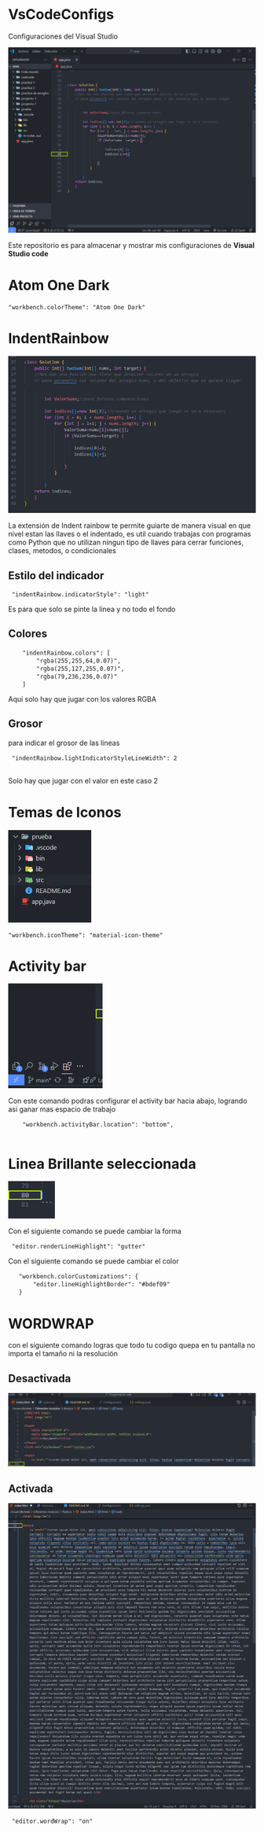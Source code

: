 # VsCodeConfigs
Configuraciones del Visual Studio 


![alt text](Images/image-2.png)


Este repositorio es para almacenar y mostrar mis configuraciones de **Visual Studio code** 



# Atom One Dark
```
"workbench.colorTheme": "Atom One Dark"
```
# IndentRainbow

![alt text](Images/image-3.png)

La extensión de Indent rainbow te permite guiarte de manera visual en que nivel estan las llaves o el indentado, es util cuando trabajas con programas como Python que no utilizan ningun tipo de llaves para cerrar funciones, clases, metodos, o condicionales 

## Estilo del indicador
```
 "indentRainbow.indicatorStyle": "light" 
 ``` 

Es para que solo se pinte la linea y no todo el fondo 

## Colores
``` 
    "indentRainbow.colors": [
        "rgba(255,255,64,0.07)",
        "rgba(255,127,255,0.07)",
        "rgba(79,236,236,0.07)"
    ] 
```    
Aqui solo hay que jugar con los valores RGBA    

## Grosor
para indicar el grosor de las lineas 

```
 "indentRainbow.lightIndicatorStyleLineWidth": 2 
 
```

Solo hay que jugar con el valor en este caso 2 


# Temas de Iconos
![alt text](Images/image.png)


 ```
 "workbench.iconTheme": "material-icon-theme"
```

# Activity bar 
![alt text](Images/image-4.png)

Con este comando podras configurar el activity bar hacia abajo, logrando asi ganar mas espacio de trabajo 

```
    "workbench.activityBar.location": "bottom",


```

# Linea Brillante seleccionada 

![alt text](Images/image-5.png)

Con el siguiente comando se puede cambiar la forma 

```
 "editor.renderLineHighlight": "gutter"

 ```

Con el siguiente comando se puede cambiar el color  

 ```
    "workbench.colorCustomizations": {
        "editor.lineHighlightBorder": "#bdef09"
    }

```

# WORDWRAP

con el siguiente comando logras que todo tu codigo quepa en tu pantalla no importa el tamaño ni la resolución 

## Desactivada
![alt text](Images/image-6.png)

## Activada
![alt text](Images/image-7.png)
``` 
 "editor.wordWrap": "on"
```

